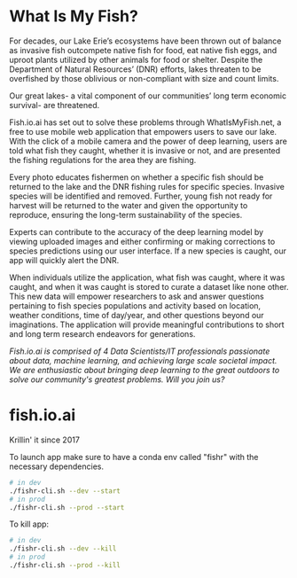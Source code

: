# What Is My Fish?
For decades, our Lake Erie’s ecosystems have been thrown out of balance as invasive fish outcompete native fish for food, eat native fish eggs, and uproot plants utilized by other animals for food or shelter.  Despite the Department of Natural Resources’ (DNR) efforts, lakes threaten to be overfished by those oblivious or non-compliant with size and count limits.  

Our great lakes- a vital component of our communities’ long term economic survival- are threatened.

Fish.io.ai has set out to solve these problems through WhatIsMyFish.net, a free to use mobile web application that empowers users to save our lake.  With the click of a mobile camera and the power of deep learning, users are told what fish they caught, whether it is invasive or not, and are presented the fishing regulations for the area they are fishing.

Every photo educates fishermen on whether a specific fish should be returned to the lake and the DNR fishing rules for specific species.  Invasive species will be identified and removed.  Further, young fish not ready for harvest will be returned to the water and given the opportunity to reproduce, ensuring the long-term sustainability of the species.  

Experts can contribute to the accuracy of the deep learning model by viewing uploaded images and either confirming or making corrections to species predictions using our user interface. If a new species is caught, our app will quickly alert the DNR.  

When individuals utilize the application, what fish was caught, where it was caught, and when it was caught is stored to curate a dataset like none other.  This new data will empower researchers to ask and answer questions pertaining to fish species populations and activity based on location, weather conditions, time of day/year, and other questions beyond our imaginations.  The application will provide meaningful contributions to short and long term research endeavors for generations.

*Fish.io.ai is comprised of 4 Data Scientists/IT professionals passionate about data, machine learning, and achieving large scale societal impact.  We are enthusiastic about bringing deep learning to the great outdoors to solve our community's greatest problems. Will you join us?*


# fish.io.ai
Krillin' it since 2017

To launch app make sure to have a conda env called "fishr" with the necessary dependencies.

```bash
# in dev
./fishr-cli.sh --dev --start
# in prod
./fishr-cli.sh --prod --start
```

To kill app:

```bash
# in dev
./fishr-cli.sh --dev --kill
# in prod
./fishr-cli.sh --prod --kill
```
